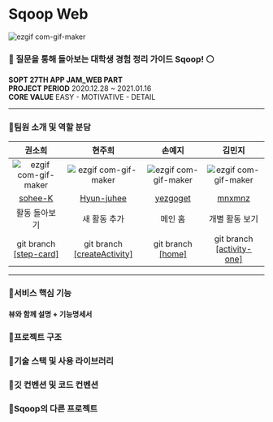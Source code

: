 # Sqoop Web
![ezgif com-gif-maker](https://user-images.githubusercontent.com/55784772/103595413-af25f880-4f3e-11eb-8821-8119d6b213cb.gif)

### 🔵 질문을 통해 돌아보는 대학생 경험 정리 가이드 Sqoop! ⚪️

  **SOPT 27TH APP JAM_WEB PART**
<br/>
 **PROJECT PERIOD**    2020.12.28 ~ 2021.01.16
<br/>
 **CORE VALUE**   EASY - MOTIVATIVE - DETAIL<br/>

***


### 🔵팀원 소개 및 역할 분담
|  권소희  |  현주희  |  손예지  |  김민지  |
| :------------------------------------------: | :--------------------------------------------: | :---------------------------------------------: | :-------------------------------------------: |
| ![ezgif com-gif-maker](https://user-images.githubusercontent.com/55784772/103595413-af25f880-4f3e-11eb-8821-8119d6b213cb.gif) | ![ezgif com-gif-maker](https://user-images.githubusercontent.com/55784772/103595413-af25f880-4f3e-11eb-8821-8119d6b213cb.gif) | ![ezgif com-gif-maker](https://user-images.githubusercontent.com/55784772/103595413-af25f880-4f3e-11eb-8821-8119d6b213cb.gif) | ![ezgif com-gif-maker](https://user-images.githubusercontent.com/55784772/103595413-af25f880-4f3e-11eb-8821-8119d6b213cb.gif)  |
| [sohee-K](https://github.com/sohee-K) | [Hyun-juhee](https://github.com/Hyun-juhee) | [yezgoget](https://github.com/yezgoget) | [mnxmnz](https://github.com/mnxmnz) |
| 활동 돌아보기 | 새 활동 추가 | 메인 홈 | 개별 활동 보기 |
| git branch [[step-card]](https://github.com/sqooop/sqoop-client/tree/step-card) | git branch [[createActivity]](https://github.com/sqooop/sqoop-client/tree/createActivity) | git branch [[home]](https://github.com/sqooop/sqoop-client/tree/home) | git branch [[activity-one]](https://github.com/sqooop/sqoop-client/tree/activity-one) |

***

### 🔵서비스 핵심 기능
#### 뷰와 함께 설명 + 기능명세서

### 🔵프로젝트 구조
### 🔵기술 스택 및 사용 라이브러리
### 🔵깃 컨벤션 및 코드 컨벤션
### 🔵Sqoop의 다른 프로젝트
